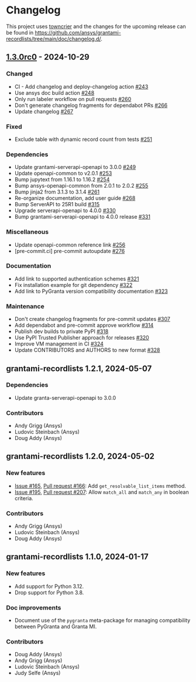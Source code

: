 # Changelog

This project uses [towncrier](https://towncrier.readthedocs.io/) and the
changes for the upcoming release can be found in
<https://github.com/ansys/grantami-recordlists/tree/main/doc/changelog.d/>.

<!-- towncrier release notes start -->

## [1.3.0rc0](https://github.com/ansys/grantami-recordlists/releases/tag/v1.3.0rc0) - 2024-10-29


### Changed

- CI - Add changelog and deploy-changelog action [#243](https://github.com/ansys/grantami-recordlists/pull/243)
- Use ansys doc build action [#248](https://github.com/ansys/grantami-recordlists/pull/248)
- Only run labeler workflow on pull requests [#260](https://github.com/ansys/grantami-recordlists/pull/260)
- Don't generate changelog fragments for dependabot PRs [#266](https://github.com/ansys/grantami-recordlists/pull/266)
- Update changelog [#267](https://github.com/ansys/grantami-recordlists/pull/267)


### Fixed

- Exclude table with dynamic record count from tests [#251](https://github.com/ansys/grantami-recordlists/pull/251)


### Dependencies

- Update grantami-serverapi-openapi to 3.0.0 [#249](https://github.com/ansys/grantami-recordlists/pull/249)
- Update openapi-common to v2.0.1 [#253](https://github.com/ansys/grantami-recordlists/pull/253)
- Bump jupytext from 1.16.1 to 1.16.2 [#254](https://github.com/ansys/grantami-recordlists/pull/254)
- Bump ansys-openapi-common from 2.0.1 to 2.0.2 [#255](https://github.com/ansys/grantami-recordlists/pull/255)
- Bump jinja2 from 3.1.3 to 3.1.4 [#261](https://github.com/ansys/grantami-recordlists/pull/261)
- Re-organize documentation, add user guide [#268](https://github.com/ansys/grantami-recordlists/pull/268)
- Bump ServerAPI to 25R1 build [#315](https://github.com/ansys/grantami-recordlists/pull/315)
- Upgrade serverapi-openapi to 4.0.0 [#330](https://github.com/ansys/grantami-recordlists/pull/330)
- Bump grantami-serverapi-openapi to 4.0.0 release [#331](https://github.com/ansys/grantami-recordlists/pull/331)


### Miscellaneous

- Update openapi-common reference link [#256](https://github.com/ansys/grantami-recordlists/pull/256)
- [pre-commit.ci] pre-commit autoupdate [#276](https://github.com/ansys/grantami-recordlists/pull/276)


### Documentation

- Add link to supported authentication schemes [#321](https://github.com/ansys/grantami-recordlists/pull/321)
- Fix installation example for git dependency [#322](https://github.com/ansys/grantami-recordlists/pull/322)
- Add link to PyGranta version compatibility documentation [#323](https://github.com/ansys/grantami-recordlists/pull/323)


### Maintenance

- Don't create changelog fragments for pre-commit updates [#307](https://github.com/ansys/grantami-recordlists/pull/307)
- Add dependabot and pre-commit approve workflow [#314](https://github.com/ansys/grantami-recordlists/pull/314)
- Publish dev builds to private PyPI [#318](https://github.com/ansys/grantami-recordlists/pull/318)
- Use PyPI Trusted Publisher approach for releases [#320](https://github.com/ansys/grantami-recordlists/pull/320)
- Improve VM management in CI [#324](https://github.com/ansys/grantami-recordlists/pull/324)
- Update CONTRIBUTORS and AUTHORS to new format [#328](https://github.com/ansys/grantami-recordlists/pull/328)

## grantami-recordlists 1.2.1, 2024-05-07

### Dependencies

* Update granta-serverapi-openapi to 3.0.0

### Contributors

* Andy Grigg (Ansys)
* Ludovic Steinbach (Ansys)
* Doug Addy (Ansys)


## grantami-recordlists 1.2.0, 2024-05-02

### New features

* [Issue #165](https://github.com/ansys/grantami-recordlists/issues/165),
  [Pull request #166](https://github.com/ansys/grantami-recordlists/pull/166): Add `get_resolvable_list_items` method.
* [Issue #195](https://github.com/ansys/grantami-recordlists/issues/195),
  [Pull request #207](https://github.com/ansys/grantami-recordlists/pull/207): Allow `match_all` and `match_any` in boolean criteria.

### Contributors

* Andy Grigg (Ansys)
* Ludovic Steinbach (Ansys)
* Doug Addy (Ansys)

## grantami-recordlists 1.1.0, 2024-01-17

### New features

* Add support for Python 3.12.
* Drop support for Python 3.8.

### Doc improvements

* Document use of the `pygranta` meta-package for managing compatibility between PyGranta and
  Granta MI.

### Contributors

* Doug Addy (Ansys)
* Andy Grigg (Ansys)
* Ludovic Steinbach (Ansys)
* Judy Selfe (Ansys)
